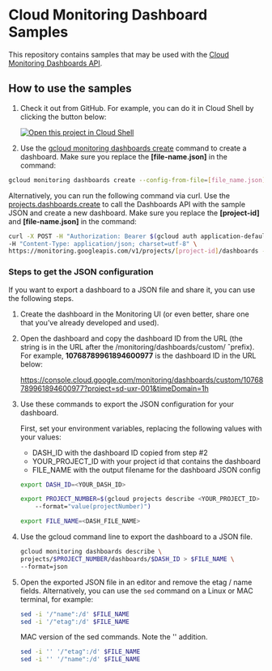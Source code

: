 
# Cloud Monitoring Dashboard Samples

This repository contains samples that may be used with the [Cloud Monitoring Dashboards API](https://cloud.google.com/monitoring/dashboards/api-dashboard).

## How to use the samples

1. Check it out from GitHub. For example, you can do it in Cloud Shell by clicking the button below:
    
    [![Open this project in Cloud
Shell](http://gstatic.com/cloudssh/images/open-btn.png)](https://console.cloud.google.com/cloudshell/open?git_repo=https://github.com/GoogleCloudPlatform/monitoring-dashboard-samples.git)

1. Use the [gcloud monitoring dashboards create](https://cloud.google.com/sdk/gcloud/reference/monitoring/dashboards/create) command to create a dashboard.  Make sure you replace the __[file-name.json]__ in the command:

```bash
gcloud monitoring dashboards create --config-from-file=[file_name.json]
```

Alternatively, you can run the following command via curl. Use the [projects.dashboards.create](https://cloud.google.com/monitoring/api/ref_v3/rest/v1/projects.dashboards/create) to call the Dashboards API with the sample JSON and create a new dashboard.
Make sure you replace the __[project-id]__ and __[file-name.json]__ in the command:

```bash
curl -X POST -H "Authorization: Bearer $(gcloud auth application-default print-access-token)" \
-H "Content-Type: application/json; charset=utf-8" \
https://monitoring.googleapis.com/v1/projects/[project-id]/dashboards -d @[file-name.json]
```

### Steps to get the JSON configuration

If you want to export a dashboard to a JSON file and share it, you can use the following steps.

1. Create the dashboard in the Monitoring UI (or even better, share one that you’ve already developed and used).
 
1. Open the dashboard and copy the dashboard ID from the URL (the string is in the URL after the /monitoring/dashboards/custom/ ˆprefix). For example, __10768789961894600977__ is the dashboard ID in the URL below:

    https://console.cloud.google.com/monitoring/dashboards/custom/10768789961894600977?project=sd-uxr-001&timeDomain=1h


1. Use these commands to export the JSON configuration for your dashboard.

    First, set your environment variables, replacing the following values with your values:

    *  DASH_ID with the dashboard ID copied from step #2
    *  YOUR_PROJECT_ID with your project id that contains the dashboard
    *  FILE_NAME with the output filename for the dashboard JSON config 

    ```bash
    export DASH_ID=<YOUR_DASH_ID>

    export PROJECT_NUMBER=$(gcloud projects describe <YOUR_PROJECT_ID> 
        --format="value(projectNumber)")

    export FILE_NAME=<DASH_FILE_NAME>
    ```

1. Use the gcloud command line to export the dashboard to a JSON file.

    ```bash
    gcloud monitoring dashboards describe \
    projects/$PROJECT_NUMBER/dashboards/$DASH_ID > $FILE_NAME \
    --format=json
    ```

1. Open the exported JSON file in an editor and remove the etag / name fields. Alternatively, you can use the `sed` command on a Linux or MAC terminal, for example:

    ```bash
    sed -i '/"name":/d' $FILE_NAME
    sed -i '/"etag":/d' $FILE_NAME
    ```

    MAC version of the sed commands. Note the '' addition.

    ```bash
    sed -i '' '/"etag":/d' $FILE_NAME
    sed -i '' '/"name":/d' $FILE_NAME
    ```